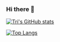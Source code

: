 ### Hi there 👋

<!--
- :computer: My blog (sort of): https://rcs-tringuyen.github.io/
-->

[![Tri's GitHub stats](https://github-readme-stats.vercel.app/api?username=rcs-tringuyen&count_private=true&show_icons=true&theme=react)](https://github.com/anuraghazra/github-readme-stats)

[![Top Langs](https://github-readme-stats.vercel.app/api/top-langs/?username=rcs-tringuyen&layout=compact&langs_count=8&theme=react)](https://github.com/anuraghazra/github-readme-stats)



<!--
**rcs-tringuyen/rcs-tringuyen** is a ✨ _special_ ✨ repository because its `README.md` (this file) appears on your GitHub profile.

Here are some ideas to get you started:

- 🔭 I’m currently working on ...
- 🌱 I’m currently learning ...
- 👯 I’m looking to collaborate on ...
- 🤔 I’m looking for help with ...
- 💬 Ask me about ...
- 📫 How to reach me: ...
- 😄 Pronouns: ...
- ⚡ Fun fact: ...

<a href="https://github.com/anuraghazra/github-readme-stats">
  <img align="center" src="https://github-readme-stats.vercel.app/api?username=rcs-tringuyen&count_private=true&show_icons=true&theme=react&repo=github-readme-stats" />
</a>
<a href="https://github.com/anuraghazra/github-readme-stats">
  <img align="center" src="https://github-readme-stats.vercel.app/api/top-langs/?username=rcs-tringuyen&layout=compact&langs_count=8&theme=react&repo=github-readme-stat" />
</a>
-->
